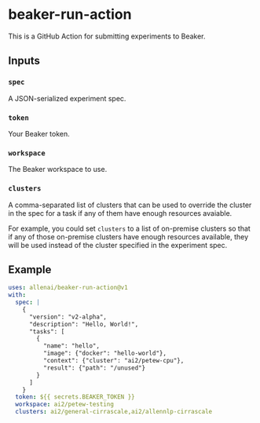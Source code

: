 # beaker-run-action

This is a GitHub Action for submitting experiments to Beaker.

## Inputs

### `spec`

A JSON-serialized experiment spec.

### `token`

Your Beaker token.

### `workspace`

The Beaker workspace to use.

### `clusters`

A comma-separated list of clusters that can be used to override the cluster
in the spec for a task if any of them have enough resources avaiable.

For example, you could set `clusters` to a list of on-premise clusters so that if any of
those on-premise clusters have enough resources available,
they will be used instead of the cluster specified in the experiment spec.

## Example

```yaml
uses: allenai/beaker-run-action@v1
with:
  spec: |
    {
      "version": "v2-alpha",
      "description": "Hello, World!",
      "tasks": [
        {
          "name": "hello",
          "image": {"docker": "hello-world"},
          "context": {"cluster": "ai2/petew-cpu"},
          "result": {"path": "/unused"}
        }
      ]
    }
  token: ${{ secrets.BEAKER_TOKEN }}
  workspace: ai2/petew-testing
  clusters: ai2/general-cirrascale,ai2/allennlp-cirrascale
```
